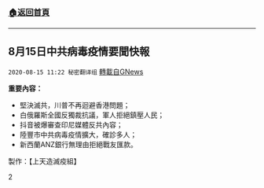 ###  [:house:返回首頁](https://github.com/ourhimalayas/txt)
---

## 8月15日中共病毒疫情要聞快報
`2020-08-15 11:22 秘密翻译组` [轉載自GNews](https://gnews.org/zh-hant/298276/)

**重要內容：**

- 堅決滅共，川普不再迴避香港問題；
- 白俄羅斯全國反獨裁抗議，軍人拒絕鎮壓人民；
- 抖音被爆審查印尼媒體反共內容；
- 陸豐市中共病毒疫情擴大，確診多人；
- 新西蘭ANZ銀行無理由拒絕戰友匯款。




製作：【上天造滅疫組】

2
